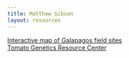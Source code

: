 ```yaml
---
title: Matthew Gibson
layout: resources
---
```


<a href="field_sites.html">Interactive map of Galapagos field sites</a><br>
<a href="http://tgrc.ucdavis.edu">Tomato Genetics Resource Center</a>